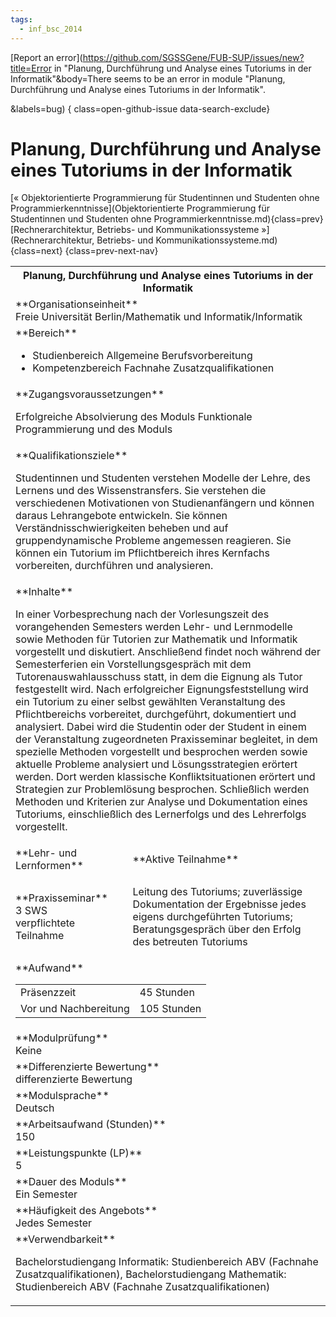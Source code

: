 ```yaml
---
tags:
  - inf_bsc_2014
---
```

[Report an error](https://github.com/SGSSGene/FUB-SUP/issues/new?title=Error in "Planung, Durchführung und Analyse eines Tutoriums in der Informatik"&body=There seems to be an error in module "Planung, Durchführung und Analyse eines Tutoriums in der Informatik".

<Describe here a slightly more detailed description of what is wrong>&labels=bug)
{ class=open-github-issue data-search-exclude}

# Planung, Durchführung und Analyse eines Tutoriums in der Informatik

[« Objektorientierte Programmierung für Studentinnen und Studenten ohne Programmierkenntnisse](Objektorientierte Programmierung für Studentinnen und Studenten ohne Programmierkenntnisse.md){class=prev}
[Rechnerarchitektur, Betriebs- und Kommunikationssysteme »](Rechnerarchitektur, Betriebs- und Kommunikationssysteme.md){class=next}
{class=prev-next-nav}

<table markdown id="moduledesc">
<tr markdown class="moduledesc_head"><th colspan="2">Planung, Durchführung und Analyse eines Tutoriums in der Informatik </th></tr>
<tr markdown><td colspan="2">**Organisationseinheit**   <br>Freie Universität Berlin/Mathematik und Informatik/Informatik</td></tr>

<tr markdown><td colspan="2">**Bereich**<br>


- Studienbereich Allgemeine Berufsvorbereitung
- Kompetenzbereich Fachnahe Zusatzqualifikationen

</td></tr>

<tr markdown><td colspan="2">**Zugangsvoraussetzungen** <br>

Erfolgreiche Absolvierung des Moduls Funktionale Programmierung und des Moduls


</td></tr>
<tr markdown><td colspan="2">**Qualifikationsziele**    <br>

Studentinnen und Studenten verstehen Modelle der Lehre, des Lernens und des
Wissenstransfers. Sie verstehen die verschiedenen Motivationen von
Studienanfängern und können daraus Lehrangebote entwickeln. Sie können
Verständnisschwierigkeiten beheben und auf gruppendynamische Probleme
angemessen reagieren. Sie können ein Tutorium im Pflichtbereich ihres
Kernfachs vorbereiten, durchführen und analysieren.


</td></tr>
<tr markdown><td colspan="2">**Inhalte**                <br>

In einer Vorbesprechung nach der Vorlesungszeit des vorangehenden Semesters
werden Lehr- und Lernmodelle sowie Methoden für Tutorien zur Mathematik und
Informatik vorgestellt und diskutiert. Anschließend findet noch während der
Semesterferien ein Vorstellungsgespräch mit dem Tutorenauswahlausschuss
statt, in dem die Eignung als Tutor festgestellt wird. Nach erfolgreicher
Eignungsfeststellung wird ein Tutorium zu einer selbst gewählten
Veranstaltung des Pflichtbereichs vorbereitet, durchgeführt, dokumentiert
und analysiert. Dabei wird die Studentin oder der Student in einem der
Veranstaltung zugeordneten Praxisseminar begleitet, in dem spezielle
Methoden vorgestellt und besprochen werden sowie aktuelle Probleme
analysiert und Lösungsstrategien erörtert werden. Dort werden klassische
Konfliktsituationen erörtert und Strategien zur Problemlösung besprochen.
Schließlich werden Methoden und Kriterien zur Analyse und Dokumentation
eines Tutoriums, einschließlich des Lernerfolgs und des Lehrerfolgs
vorgestellt.


</td></tr>

<tr markdown><td>**Lehr- und Lernformen**</td><td>**Aktive Teilnahme**</td></tr>
<tr markdown><td> **Praxisseminar** <br>3 SWS <br> verpflichtete Teilnahme</td><td>

Leitung des Tutoriums; zuverlässige Dokumentation der Ergebnisse jedes eigens durchgeführten Tutoriums; Beratungsgespräch über den Erfolg des betreuten Tutoriums
</td></tr>
<tr markdown><td colspan="2">**Aufwand**                <br>
<table class="aufwand_table">
<tr><td>Präsenzzeit</td><td>45 Stunden</td></tr>
<tr><td>Vor und Nachbereitung</td><td>105 Stunden</td></tr>
</table>

</td></tr>
<tr markdown><td colspan="2">**Modulprüfung**             <br>Keine


</td></tr>
<tr markdown><td colspan="2">**Differenzierte Bewertung** <br>differenzierte Bewertung

</td></tr>
<tr markdown><td colspan="2">**Modulsprache**             <br>Deutsch</td></tr>
<tr markdown><td colspan="2">**Arbeitsaufwand (Stunden)** <br>150</td></tr>
<tr markdown><td colspan="2">**Leistungspunkte (LP)**     <br>5</td></tr>
<tr markdown><td colspan="2">**Dauer des Moduls**         <br>Ein Semester</td></tr>
<tr markdown><td colspan="2">**Häufigkeit des Angebots**  <br>Jedes Semester</td></tr>
<tr markdown><td colspan="2">**Verwendbarkeit**           <br>

Bachelorstudiengang Informatik: Studienbereich ABV (Fachnahe
Zusatzqualifikationen), Bachelorstudiengang Mathematik: Studienbereich ABV
(Fachnahe Zusatzqualifikationen)


</td></tr>

</table>
